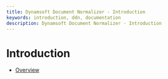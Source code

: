 ```yaml
---
title: Dynamsoft Document Normalizer - Introduction
keywords: introduction, ddn, documentation
description: Dynamsoft Document Normalizer - Introduction
---
```


# Introduction

- [Overview](overview/)
